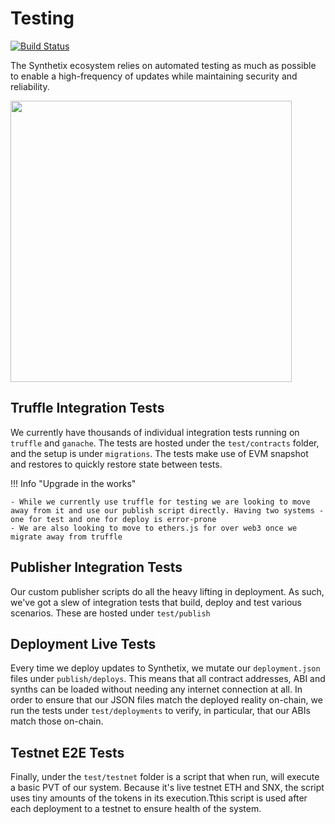 # Testing

[![Build Status](https://travis-ci.org/Synthetixio/synthetix.svg?branch=master)](https://travis-ci.org/Synthetixio/synthetix)

The Synthetix ecosystem relies on automated testing as much as possible to enable a high-frequency of updates while maintaining security and reliability.

<img src="/img/misc/testing.png" width="450px" />

## Truffle Integration Tests

We currently have thousands of individual integration tests running on `truffle` and `ganache`. The tests are hosted under the `test/contracts` folder, and the setup is under `migrations`. The tests make use of EVM snapshot and restores to quickly restore state between tests.

!!! Info "Upgrade in the works"

    - While we currently use truffle for testing we are looking to move away from it and use our publish script directly. Having two systems - one for test and one for deploy is error-prone
    - We are also looking to move to ethers.js for over web3 once we migrate away from truffle

## Publisher Integration Tests

Our custom publisher scripts do all the heavy lifting in deployment. As such, we've got a slew of integration tests that build, deploy and test various scenarios. These are hosted under `test/publish`

## Deployment Live Tests

Every time we deploy updates to Synthetix, we mutate our `deployment.json` files under `publish/deploys`. This means that all contract addresses, ABI and synths can be loaded without needing any internet connection at all. In order to ensure that our JSON files match the deployed reality on-chain, we run the tests under `test/deployments` to verify, in particular, that our ABIs match those on-chain.

## Testnet E2E Tests

Finally, under the `test/testnet` folder is a script that when run, will execute a basic PVT of our system. Because it's live testnet ETH and SNX, the script uses tiny amounts of the tokens in its execution.Tthis script is used after each deployment to a testnet to ensure health of the system.
